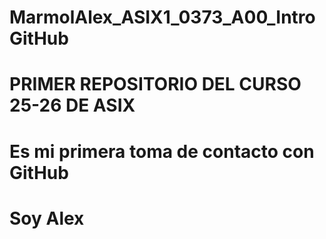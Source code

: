 # MarmolAlex_ASIX1_0373_A00_IntroGitHub
# PRIMER REPOSITORIO DEL CURSO 25-26 DE ASIX
# Es mi primera toma de contacto con GitHub
# Soy Alex
